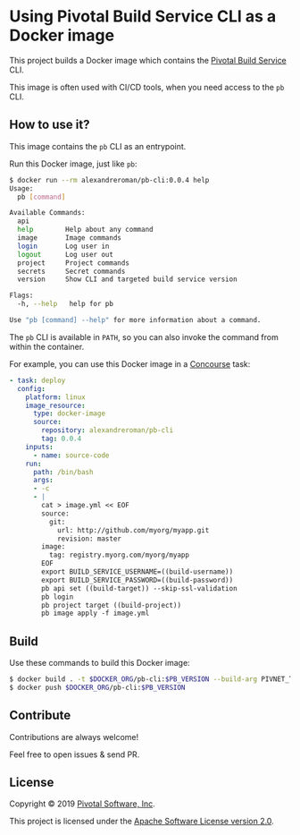 # Using Pivotal Build Service CLI as a Docker image

This project builds a Docker image which contains
the [Pivotal Build Service](https://content.pivotal.io/blog/pivotal-build-service-now-alpha-assembles-and-updates-containers-in-kubernetes)
CLI.

This image is often used with CI/CD tools, when you need access to the `pb` CLI.

## How to use it?

This image contains the `pb` CLI as an entrypoint.

Run this Docker image, just like `pb`:
```bash
$ docker run --rm alexandreroman/pb-cli:0.0.4 help
Usage:
  pb [command]

Available Commands:
  api         
  help        Help about any command
  image       Image commands
  login       Log user in
  logout      Log user out
  project     Project commands
  secrets     Secret commands
  version     Show CLI and targeted build service version

Flags:
  -h, --help   help for pb

Use "pb [command] --help" for more information about a command.
```

The `pb` CLI is available in `PATH`, so you can also invoke the command
from within the container.

For example, you can use this Docker image in a [Concourse](https:/concourse-ci.org) task:
```yaml
- task: deploy
  config:
    platform: linux
    image_resource:
      type: docker-image
      source:
        repository: alexandreroman/pb-cli
        tag: 0.0.4
    inputs:
      - name: source-code
    run:
      path: /bin/bash
      args:
      - -c
      - |
        cat > image.yml << EOF
        source:
          git:
            url: http://github.com/myorg/myapp.git
            revision: master
        image:
          tag: registry.myorg.com/myorg/myapp
        EOF
        export BUILD_SERVICE_USERNAME=((build-username))
        export BUILD_SERVICE_PASSWORD=((build-password))
        pb api set ((build-target)) --skip-ssl-validation
        pb login
        pb project target ((build-project))
        pb image apply -f image.yml
```

## Build

Use these commands to build this Docker image:
```bash
$ docker build . -t $DOCKER_ORG/pb-cli:$PB_VERSION --build-arg PIVNET_TOKEN=$PIVNET_TOKEN
$ docker push $DOCKER_ORG/pb-cli:$PB_VERSION
```

## Contribute

Contributions are always welcome!

Feel free to open issues & send PR.

## License

Copyright &copy; 2019 [Pivotal Software, Inc](https://pivotal.io).

This project is licensed under the [Apache Software License version 2.0](https://www.apache.org/licenses/LICENSE-2.0).
